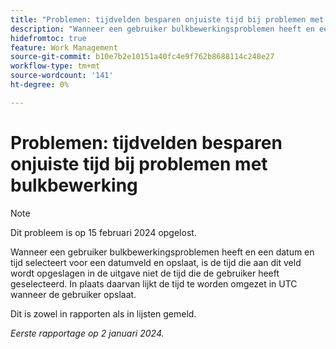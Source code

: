```yaml
---
title: "Problemen: tijdvelden besparen onjuiste tijd bij problemen met bulkbewerking."
description: "Wanneer een gebruiker bulkbewerkingsproblemen heeft en een datum en tijd selecteert voor een datumveld en opslaat, is de tijd die aan dit veld wordt opgeslagen in de uitgave niet de tijd die de gebruiker heeft geselecteerd. In plaats daarvan lijkt de tijd te worden omgezet in UTC wanneer de gebruiker opslaat."
hidefromtoc: true
feature: Work Management
source-git-commit: b10e7b2e10151a40fc4e9f762b8688114c248e27
workflow-type: tm+mt
source-wordcount: '141'
ht-degree: 0%

---
```



# Problemen: tijdvelden besparen onjuiste tijd bij problemen met bulkbewerking

>[!NOTE]
>
>Dit probleem is op 15 februari 2024 opgelost.

Wanneer een gebruiker bulkbewerkingsproblemen heeft en een datum en tijd selecteert voor een datumveld en opslaat, is de tijd die aan dit veld wordt opgeslagen in de uitgave niet de tijd die de gebruiker heeft geselecteerd. In plaats daarvan lijkt de tijd te worden omgezet in UTC wanneer de gebruiker opslaat.

Dit is zowel in rapporten als in lijsten gemeld.

_Eerste rapportage op 2 januari 2024._
